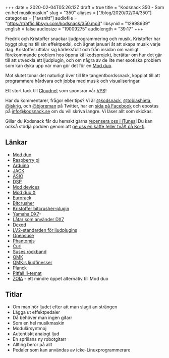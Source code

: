 +++
date = 2020-02-04T05:26:12Z
draft = true
title = "Kodsnack 350 - Som en hel musikmaskin"
slug = "350"
aliases = ["/blog/2020/02/04/350"]
categories = ["avsnitt"]
audiofile = "https://traffic.libsyn.com/kodsnack/350.mp3"
libsynid = "12998939"
english = false
audiosize = "19009275"
audiolength = "39:17"
+++

Fredrik och Kristoffer snackar ljudprogrammering och musik. Kristoffer har byggt plugins till sin effektpedal, och ägnat januari åt att skapa musik varje dag. Kristoffer uttalar sig kärleksfullt och från insidan om vanligt förekommande problem hos öppna källkodsprojekt, berättar om hur det går till att utveckla ett ljudplugin, och om några av de lite mer exotiska problem som kan dyka upp när man gör det för en [Mod duo](https://www.moddevices.com/products/mod-duo).

Mot slutet tonar det naturligt över till lite tangentbordssnack, kopplat till att programmera hårdvara och jobba med musik och visualiseringar.

Ett stort tack till [Cloudnet](http://www.cloudnet.se) som sponsrar vår [VPS](http://en.wikipedia.org/wiki/Virtual_private_server)!

Har du kommentarer, frågor eller tips? Vi är [@kodsnack](https://www.twitter.com/kodsnack), [@tobiashieta](https://www.twitter.com/tobiashieta), [@iskrig](https://www.twitter.com/iskrig), och [@bjoreman](https://www.twitter.com/bjoreman) på Twitter, har en [sida på Facebook](https://www.facebook.com/kodsnack) och epostas på [info@kodsnack.se](mailto:info@kodsnack.se) om du vill skriva längre. Vi läser allt som skickas.

Gillar du Kodsnack får du hemskt gärna [recensera oss i iTunes](http://itunes.apple.com/se/podcast/kodsnack/id561631498?l=en)! Du kan också stödja podden genom att <a href="https://ko-fi.com/kodsnack" rel="payment">ge oss en kaffe (eller två!) på Ko-fi</a>.

## Länkar ##
* [Mod duo](https://www.moddevices.com/products/mod-duo)
* [Raspberry pi](https://en.wikipedia.org/wiki/Raspberry_Pi)
* [Arduino](https://en.wikipedia.org/wiki/Arduino)
* [JACK](https://en.wikipedia.org/wiki/JACK_Audio_Connection_Kit)
* [ASIO](https://en.wikipedia.org/wiki/Audio_Stream_Input/Output)
* [DSP](https://en.wikipedia.org/wiki/Digital_signal_processing)
* [Mod devices](https://www.moddevices.com/)
* [Mod duo X](https://www.moddevices.com/products/mod-duo-x)
* [Eurorack](https://en.wikipedia.org/wiki/Eurorack)
* [Bitcrusher](https://en.wikipedia.org/wiki/Bitcrusher)
* [Kristoffer bitcrusher-plugin](https://github.com/krig/bitcrusher.lv2)
* [Yamaha DX7](https://en.wikipedia.org/wiki/Yamaha_DX7)-
* [Låtar som använder DX7](https://www.youtube.com/watch?v=WiYa4oUxKR8)
* [Dexed](https://asb2m10.github.io/dexed/)
* [LV2-standarden för ljudplugins](https://lv2plug.in/)
* [Opensuse](https://en.wikipedia.org/wiki/OpenSUSE)
* [Phantomjs](https://en.wikipedia.org/wiki/PhantomJS)
* [Curl](https://curl.haxx.se/)
* [Suses rockband](https://www.youtube.com/watch?v=0w6kXdHXxAA)
* [QMK](https://docs.qmk.fm/#/)
* [QMK:s ljudfinesser](https://docs.qmk.fm/#/feature_audio)
* [Planck](https://olkb.com/planck)
* [Pitfall II-temat](https://www.youtube.com/watch?v=WGyr8uwJ9cE)
* [ZOIA](https://empresseffects.com/products/zoia) - ett mindre öppet alternativ till Mod duo


## Titlar ##
* Om man hör ljudet efter att man slagit an strängen
* Lägga ut effektpedaler
* Då behöver man ingen gitarr
* Som en hel musikmaskin
* Modulärsyntmoj
* Autentiskt analogt ljud
* En sprillans ny robotgitarr
* Allting beror på allt
* Pedaler som kan användas av icke-Linuxprogrammerare